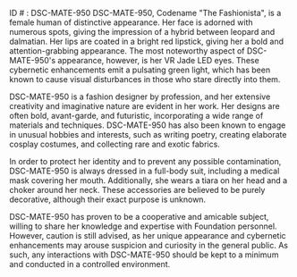 ID # : DSC-MATE-950
DSC-MATE-950, Codename "The Fashionista", is a female human of distinctive appearance. Her face is adorned with numerous spots, giving the impression of a hybrid between leopard and dalmatian. Her lips are coated in a bright red lipstick, giving her a bold and attention-grabbing appearance. The most noteworthy aspect of DSC-MATE-950's appearance, however, is her VR Jade LED eyes. These cybernetic enhancements emit a pulsating green light, which has been known to cause visual disturbances in those who stare directly into them.

DSC-MATE-950 is a fashion designer by profession, and her extensive creativity and imaginative nature are evident in her work. Her designs are often bold, avant-garde, and futuristic, incorporating a wide range of materials and techniques. DSC-MATE-950 has also been known to engage in unusual hobbies and interests, such as writing poetry, creating elaborate cosplay costumes, and collecting rare and exotic fabrics.

In order to protect her identity and to prevent any possible contamination, DSC-MATE-950 is always dressed in a full-body suit, including a medical mask covering her mouth. Additionally, she wears a tiara on her head and a choker around her neck. These accessories are believed to be purely decorative, although their exact purpose is unknown.

DSC-MATE-950 has proven to be a cooperative and amicable subject, willing to share her knowledge and expertise with Foundation personnel. However, caution is still advised, as her unique appearance and cybernetic enhancements may arouse suspicion and curiosity in the general public. As such, any interactions with DSC-MATE-950 should be kept to a minimum and conducted in a controlled environment.